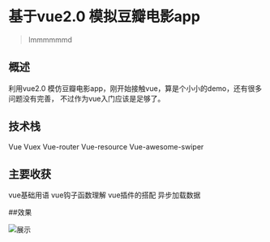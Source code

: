 # 基于vue2.0 模拟豆瓣电影app 

> lmmmmmmd

## 概述

利用vue2.0 模仿豆瓣电影app，刚开始接触vue，算是个小小的demo，还有很多问题没有完善，
不过作为vue入门应该是足够了。





## 技术栈 
Vue
Vuex
Vue-router
Vue-resource
Vue-awesome-swiper

 
## 主要收获
vue基础用语
vue钩子函数理解
vue插件的搭配
异步加载数据


##效果

![展示](https://github.com/lmmmmmmd/vue-douban/blob/master/gif/GIF.gif)